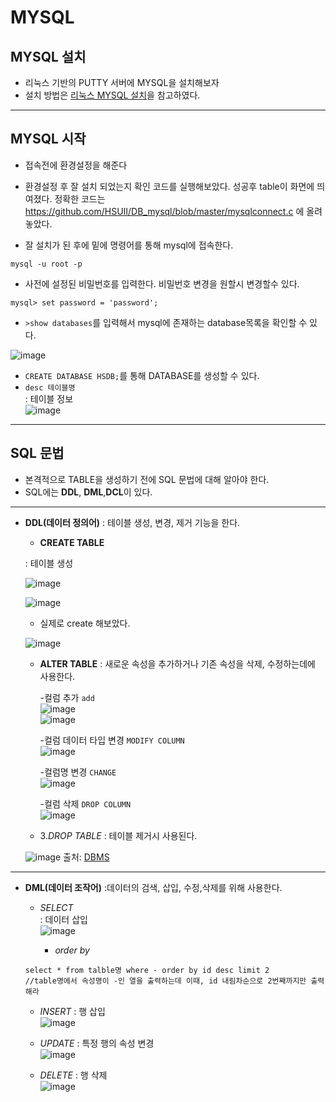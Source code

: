 # MYSQL

## MYSQL 설치 
- 리눅스 기반의 PUTTY 서버에 MYSQL을 설치해보자
- 설치 방법은 [리눅스 MYSQL 설치](https://blog.naver.com/mygoaway/222389484539)을 참고하였다.
***

## MYSQL 시작
- 접속전에 환경설정을 해준다 
- 환경설정 후 잘 설치 되었는지 확인 코드를 실행해보았다. 성공후 table이 화면에 띄여졌다. 
 정확한 코드는 <https://github.com/HSUII/DB_mysql/blob/master/mysqlconnect.c> 에 올려놓았다. 
 
- 잘 설치가 된 후에 밑에 명령어를 통해 mysql에 접속한다. 
``` 
mysql -u root -p
```
- 사전에 설정된 비밀번호를 입력한다. 비밀번호 변경을 원할시 변경할수 있다.
```
mysql> set password = 'password';
```
- ```>show databases```를 입력해서 mysql에 존재하는 database목록을 확인할 수 있다. 

![image](https://user-images.githubusercontent.com/87008955/126748851-770c4a42-e60d-4d6e-9533-aff3ef70a059.png)

- ```CREATE DATABASE HSDB;```를 통해 DATABASE를 생성할 수 있다. 
- ```desc 테이블명 ```  
    : 테이블 정보    
    ![image](https://user-images.githubusercontent.com/87008955/126944335-d8b7be21-a46e-4211-81a1-fc499f24822b.png)
    

***

## SQL 문법
- 본격적으로 TABLE을 생성하기 전에 SQL 문법에 대해 알아야 한다. 
- SQL에는 **DDL**, **DML**,**DCL**이 있다. 

***
  - **DDL(데이터 정의어)**
  : 테이블 생성, 변경, 제거 기능을 한다. 
     - **CREATE TABLE**
    
    : 테이블 생성
    
      ![image](https://user-images.githubusercontent.com/87008955/126749436-be7f0983-01ee-40ab-a626-e93bfe482ba1.png)   
     
      ![image](https://user-images.githubusercontent.com/87008955/126749583-1836c243-3570-4862-aeb7-a933857541e3.png)
     
    - 실제로 create 해보았다. 
    
     ![image](https://user-images.githubusercontent.com/87008955/126750123-afe66256-7264-4f0e-975e-549b1153aae7.png)
 
    - **ALTER TABLE** 
    : 새로운 속성을 추가하거나 기존 속성을 삭제, 수정하는데에 사용한다.
    
      -컬럼 추가 ```add```         
     ![image](https://user-images.githubusercontent.com/87008955/126945079-214209ab-dac3-47aa-9ec2-b0b1655b555b.png)   
     ![image](https://user-images.githubusercontent.com/87008955/126750251-f074bf76-1ef0-433e-b945-5e7b54a188d0.png)
     
      -컬럼 데이터 타입 변경 ```MODIFY COLUMN```     
     ![image](https://user-images.githubusercontent.com/87008955/126945160-e42d4949-ecde-4826-93bb-b74545da557b.png)   
    
      -컬럼명 변경 ```CHANGE```   
     ![image](https://user-images.githubusercontent.com/87008955/126945209-4912f7ed-9ac1-4aaa-904c-ff71dc2ba341.png)   
      
      -컬럼 삭제 ```DROP COLUMN```   
     ![image](https://user-images.githubusercontent.com/87008955/126945326-a213cca0-d90f-4c98-b5e6-682d4f8e5c3b.png)   

    
    - 3.*DROP TABLE*
    : 테이블 제거시 사용된다. 
    
     ![image](https://user-images.githubusercontent.com/87008955/126750463-4ccedd7f-1f7a-4691-86f7-be187ea806c5.png)
    출처: [DBMS](https://blog.naver.com/wltjdrmsdl/222379116092)
***
  - **DML(데이터 조작어)**
  :데이터의 검색, 삽입, 수정,삭제를 위해 사용한다.
  
    - *SELECT*   
    : 데이터 삽입   
    ![image](https://user-images.githubusercontent.com/87008955/126751811-f4092969-7aa0-4481-b1bf-7ed7ab8ecfec.png)

       - *order by*
     ```
     select * from talble명 where - order by id desc limit 2   
     //table명에서 속성명이 -인 열을 출력하는데 이때, id 내림차순으로 2번째까지만 출력해라 
     ```
    


    - *INSERT*
    : 행 삽입   
    ![image](https://user-images.githubusercontent.com/87008955/126750960-68d37d89-34d5-4380-ae85-00a4aeab895f.png)
   
    - *UPDATE* 
    : 특정 행의 속성 변경   
    ![image](https://user-images.githubusercontent.com/87008955/126751071-544a7306-bcd3-49ce-b8ff-5404ce0af9db.png)
   
    - *DELETE*
    : 행 삭제   
    ![image](https://user-images.githubusercontent.com/87008955/126751210-dd4ea069-e592-4ad0-ab1c-ef472ca4d790.png)


    
    

  
